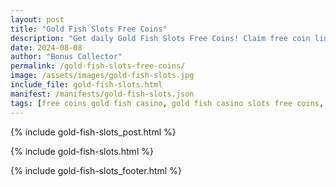 ```yaml
---
layout: post
title: "Gold Fish Slots Free Coins"
description: "Get daily Gold Fish Slots Free Coins! Claim free coin links and experience underwater slot fun – updated daily for all players."
date: 2024-08-08
author: "Bonus Collector"
permalink: /gold-fish-slots-free-coins/
image: /assets/images/gold-fish-slots.jpg
include_file: gold-fish-slots.html
manifest: /manifests/gold-fish-slots.json
tags: [free coins gold fish casino, gold fish casino slots free coins, free gold fish casino coins]
---
```


{% include gold-fish-slots_post.html %}

{% include gold-fish-slots.html %}

{% include gold-fish-slots_footer.html %}